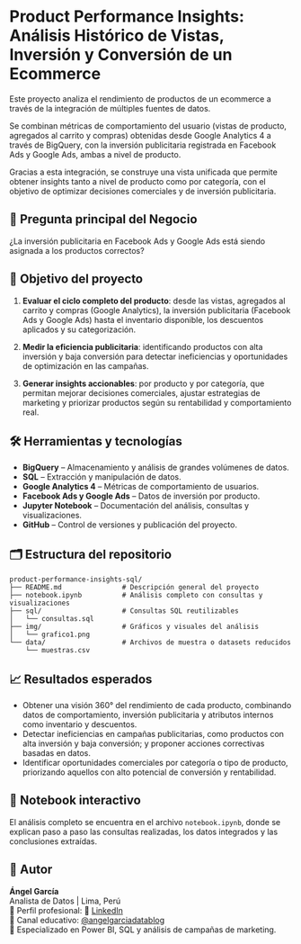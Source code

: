 # Product Performance Insights: Análisis Histórico de Vistas, Inversión y Conversión de un Ecommerce

Este proyecto analiza el rendimiento de productos de un ecommerce a través de la integración de múltiples fuentes de datos. 

Se combinan métricas de comportamiento del usuario (vistas de producto, agregados al carrito y compras) obtenidas desde Google Analytics 4 a través de BigQuery, 
con la inversión publicitaria registrada en Facebook Ads y Google Ads, ambas a nivel de producto.

Gracias a esta integración, se construye una vista unificada que permite obtener insights tanto a nivel de producto como por categoría, 
con el objetivo de optimizar decisiones comerciales y de inversión publicitaria.

## 📍 Pregunta principal del Negocio
¿La inversión publicitaria en Facebook Ads y Google Ads está siendo asignada a los productos correctos?


## 🎯 Objetivo del proyecto
1. **Evaluar el ciclo completo del producto**: desde las vistas,  agregados al carrito y compras (Google Analytics), 
la inversión publicitaria (Facebook Ads y Google Ads) hasta el inventario disponible, los descuentos aplicados y su categorización.

2. **Medir la eficiencia publicitaria**: identificando productos con alta inversión y baja conversión para detectar ineficiencias y oportunidades de optimización en las campañas.

3. **Generar insights accionables**: por producto y por categoría, que permitan mejorar decisiones comerciales, ajustar estrategias de marketing y priorizar productos según su rentabilidad y comportamiento real.


## 🛠️ Herramientas y tecnologías

- **BigQuery** – Almacenamiento y análisis de grandes volúmenes de datos.
- **SQL** – Extracción y manipulación de datos.
- **Google Analytics 4** – Métricas de comportamiento de usuarios.
- **Facebook Ads y Google Ads** – Datos de inversión por producto.
- **Jupyter Notebook** – Documentación del análisis, consultas y visualizaciones.
- **GitHub** – Control de versiones y publicación del proyecto.


## 🗂️ Estructura del repositorio
```plaintext
product-performance-insights-sql/
├── README.md               # Descripción general del proyecto
├── notebook.ipynb          # Análisis completo con consultas y visualizaciones
├── sql/                    # Consultas SQL reutilizables
│   └── consultas.sql
├── img/                    # Gráficos y visuales del análisis
│   └── grafico1.png
└── data/                   # Archivos de muestra o datasets reducidos
    └── muestras.csv
```


## 📈 Resultados esperados

- Obtener una visión 360° del rendimiento de cada producto, combinando datos de comportamiento, inversión publicitaria y atributos internos como inventario y descuentos.
- Detectar ineficiencias en campañas publicitarias, como productos con alta inversión y baja conversión; y proponer acciones correctivas basadas en datos.
- Identificar oportunidades comerciales por categoría o tipo de producto, priorizando aquellos con alto potencial de conversión y rentabilidad.


## 📓 Notebook interactivo

El análisis completo se encuentra en el archivo `notebook.ipynb`, donde se explican paso a paso las consultas realizadas, los datos integrados y las conclusiones extraídas.



## 👤 Autor

**Ángel García**  
Analista de Datos | Lima, Perú  
👤 Perfil profesional: 🔗 [LinkedIn](https://www.linkedin.com/in/angelgarciachanga)  
🎥 Canal educativo: [@angelgarciadatablog](https://youtube.com/@angelgarciadatablog)  
💼 Especializado en Power BI, SQL y análisis de campañas de marketing.  


